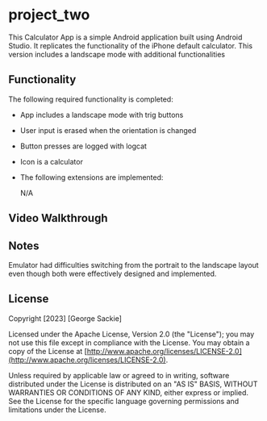 # project_two

This Calculator App is a simple Android application built using Android Studio. It replicates the functionality of the iPhone default calculator. This version includes a landscape mode with additional functionalities

## Functionality
The following required functionality is completed:

-  App includes a landscape mode with trig buttons
-  User input is erased when the orientation is changed
-  Button presses are logged with logcat
-  Icon is a calculator


-  The following extensions are implemented:
   
    N/A

## Video Walkthrough


## Notes

Emulator had difficulties switching from the portrait to the landscape layout even though both were effectively designed and implemented.

## License

Copyright [2023] [George Sackie]

Licensed under the Apache License, Version 2.0 (the "License"); you may not use this file except in compliance with the License. You may obtain a copy of the License at [http://www.apache.org/licenses/LICENSE-2.0](http://www.apache.org/licenses/LICENSE-2.0).

Unless required by applicable law or agreed to in writing, software distributed under the License is distributed on an "AS IS" BASIS, WITHOUT WARRANTIES OR CONDITIONS OF ANY KIND, either express or implied. See the License for the specific language governing permissions and limitations under the License.



